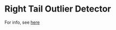 # Right Tail Outlier Detector
For info, see [here](https://github.com/rbourga/jmeter-plugins-2/blob/main/tools/outlierdetector/src/site/dat/wiki/RightTailOutlierDetection.wiki)